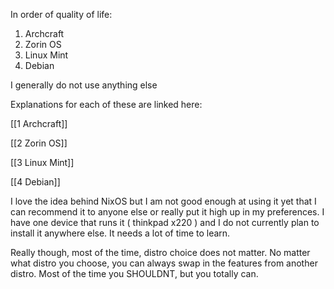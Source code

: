 In order of quality of life:
1. Archcraft
2. Zorin OS
3. Linux Mint 
4. Debian

I generally do not use anything else 

Explanations for each of these are linked here:

[[1 Archcraft]]

[[2 Zorin OS]]

[[3 Linux Mint]]

[[4 Debian]]

I love the idea behind NixOS but I am not good enough at using it yet that I can recommend it to anyone else or really put it high up in my preferences. I have one device that runs it ( thinkpad x220 ) and I do not currently plan to install it anywhere else. It needs a lot of time to learn. 

Really though, most of the time, distro choice does not matter. No matter what distro you choose, you can always swap in the features from another distro. Most of the time you SHOULDNT, but you totally can. 